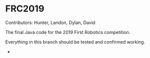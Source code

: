 # FRC2019

Contributors: Hunter, Landon, Dylan, David

The final Java code for the 2019 First Robotics competition.

Everything in this branch should be tested and confirmed working.

-